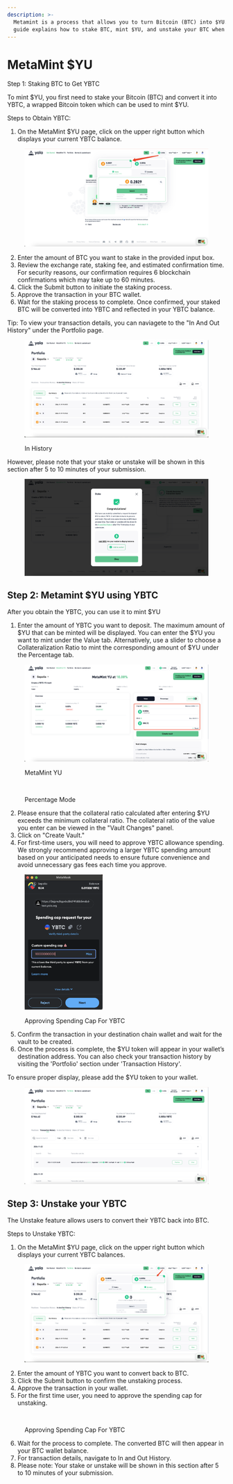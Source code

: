 ```yaml
---
description: >-
  Metamint is a process that allows you to turn Bitcoin (BTC) into $YU. This
  guide explains how to stake BTC, mint $YU, and unstake your BTC when needed.
---
```


# MetaMint $YU

Step 1: Staking BTC to Get YBTC

To mint $YU, you first need to stake your Bitcoin (BTC) and convert it into YBTC, a wrapped Bitcoin token which can be used to mint $YU.



Steps to Obtain YBTC:

1. On the MetaMint $YU page, click on the upper right button which displays your current YBTC balance.

<figure><img src="../.gitbook/assets/image (144).png" alt=""><figcaption></figcaption></figure>

2. Enter the amount of BTC you want to stake in the provided input box.
3. Review the exchange rate, staking fee, and estimated confirmation time. For security reasons, our confirmation requires 6 blockchain confirmations which may take up to 60 minutes.
4. Click the Submit button to initiate the staking process.
5. Approve the transaction in your BTC wallet.
6. Wait for the staking process to complete. Once confirmed, your staked BTC will be converted into YBTC and reflected in your YBTC balance.



Tip: To view your transaction details, you can naviagete to the "In And Out History" under the Portfolio page.

<figure><img src="../.gitbook/assets/image (148).png" alt=""><figcaption><p>In History</p></figcaption></figure>



However, please note that your stake or unstake will be shown in this section after 5 to 10 minutes of your submission.

<figure><img src="../.gitbook/assets/image (145).png" alt=""><figcaption></figcaption></figure>





## Step 2: Metamint $YU using YBTC

After you obtain the YBTC, you can use it to mint $YU

1. Enter the amount of YBTC you want to deposit. The maximum amount of $YU that can be minted will be displayed. You can enter the $YU you want to mint under the Value tab. Alternatively, use a slider to choose a Collateralization Ratio to mint the corresponding amount of $YU under the Percentage tab.

<figure><img src="../.gitbook/assets/image (151).png" alt=""><figcaption><p>MetaMint YU</p></figcaption></figure>



<figure><img src="../.gitbook/assets/Screenshot 2025-01-07 at 5.20.23 PM.png" alt=""><figcaption><p>Percentage Mode</p></figcaption></figure>

2. Please ensure that the collateral ratio calculated after entering $YU exceeds the minimum collateral ratio. The collateral ratio of the value you enter can be viewed in the "Vault Changes" panel.&#x20;
3. Click on "Create Vault."
4. For first-time users, you will need to approve YBTC allowance spending. We strongly recommend approving a larger YBTC spending amount based on your anticipated needs to ensure future convenience and avoid unnecessary gas fees each time you approve.



<figure><img src="../.gitbook/assets/image (153).png" alt="" width="180"><figcaption><p>Approving Spending Cap For YBTC</p></figcaption></figure>

5. Confirm the transaction in your destination chain wallet and wait for the vault to be created.&#x20;
6. Once the process is complete, the $YU token will appear in your wallet’s destination address. You can also check your transaction history by visiting the 'Portfolio' section under 'Transaction History'.&#x20;

To ensure proper display, please add the $YU token to your wallet.

<figure><img src="../.gitbook/assets/image (154).png" alt=""><figcaption></figcaption></figure>



## Step 3: Unstake your YBTC

The Unstake feature allows users to convert their YBTC back into BTC.

Steps to Unstake YBTC:

1. On the MetaMint $YU page, click on the upper right button which displays your current YBTC balances.

<figure><img src="../.gitbook/assets/image (150).png" alt=""><figcaption></figcaption></figure>

2. Enter the amount of YBTC you want to convert back to BTC.
3. Click the Submit button to confirm the unstaking process.
4. Approve the transaction in your wallet.
5. For the first time user, you need to approve the spending cap for unstaking.

<figure><img src="https://lh7-rt.googleusercontent.com/docsz/AD_4nXc9tjC25cJJsvaWlN_nOPSKKrw8Qw1sOQjPCrGXNYU9Jkz5KIe4NtTQVyYkMaQ5llQ8g-RLgz5aWs54WKDY1JoeBZ-RRW5uQ3hC3T4YWArWxDxpcAwNOK2Bc-Ze42xk0YUJ0BDM2Q?key=7xbU5qtAglLoutJqHrnmuEr2" alt="" width="188"><figcaption><p>Approving Spending Cap For YBTC</p></figcaption></figure>

6. Wait for the process to complete. The converted BTC will then appear in your BTC wallet balance.
7. For transaction details, navigate to In and Out History.
8. Please note: Your stake or unstake will be shown in this section after 5 to 10 minutes of your submission.



